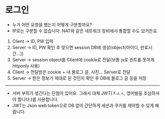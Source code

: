 # 로그인

* 누가 어떤 요청을 했는지 어떻게 구분할까요?
* IP로는 구분할 수 없습니다. NAT와 같은 네트워크 장비에서 통합할 수도 있거든요.

1. Client -> ID, PW 입력
2. Server -> ID, PW 확인 후 맞으면 session DB에 생성(object{아이디, 만료시간...})
3. Server -> session object를 Client에 cookie로 전달(보통 js로 컨트롤 못하게 httponly 사용)
4. Client -> 전달받은 cookie + 내 블로그 글, 사진... Server로 전달
5. Server -> 받은 정보가 제대로 된 것인지 확인 후 DB에 블로그 글 등을 저장

---

* 서버 부하가 생긴다는 단점이 있어요. 그래서 대체 JWT(ㅈㅗㅅ, 영어발음 조심하셔야 합니다.)를 사용합니다.
* JWT는 Json web token으로 DB 없이 간단하게 세션과 쿠키를 제어할 수 있게 해줍니다.